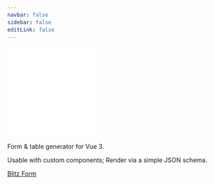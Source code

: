 ```yaml
---
navbar: false
sidebar: false
editLink: false
---
```


![Blitzar Logo](./assets/blitzar-logo-white.svg)

Form & table generator for Vue 3.

Usable with custom components; Render via a simple JSON schema.

[Blitz Form](/blitz-form/)
